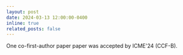 ```yaml
---
layout: post
date: 2024-03-13 12:00:00-0400
inline: true
related_posts: false
---
```


One co-first-author paper paper was accepted by ICME'24 (CCF-B).